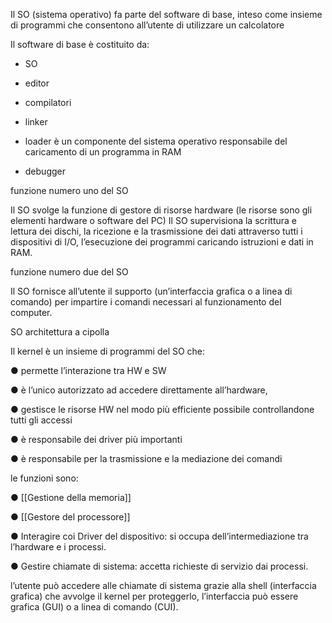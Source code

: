 
Il SO (sistema operativo) fa parte del software di base, inteso come insieme di programmi che consentono all’utente di utilizzare un calcolatore

Il software di base è costituito da:

- SO 
    

- editor
    
- compilatori
    
- linker
    
- loader è un componente del sistema operativo responsabile del caricamento di un programma in RAM
    
- debugger
    

funzione numero uno del SO

  

Il SO svolge la funzione di gestore di risorse hardware (le risorse sono gli elementi hardware o software del PC) Il SO supervisiona la scrittura e lettura dei dischi, la ricezione e la trasmissione dei dati attraverso tutti i dispositivi di I/O, l’esecuzione dei programmi caricando istruzioni e dati in RAM.

  

funzione numero due del SO

  

Il SO fornisce all’utente il supporto (un’interfaccia grafica o a linea di comando) per impartire i comandi necessari al funzionamento del computer. 

  

SO architettura a cipolla

Il kernel è un insieme di programmi del SO che:

● permette l’interazione tra HW e SW 

● è l’unico autorizzato ad accedere direttamente all’hardware, 

● gestisce le risorse HW nel modo più efficiente possibile controllandone tutti gli accessi 

● è responsabile dei driver più importanti 

● è responsabile per la trasmissione e la mediazione dei comandi

  

le funzioni sono:

● [[Gestione della memoria]]

● [[Gestore del processore]]

● Interagire coi Driver del dispositivo: si occupa dell’intermediazione tra l’hardware e i processi. 

● Gestire chiamate di sistema: accetta richieste di servizio dai processi.

  

l’utente può accedere alle chiamate di sistema grazie alla shell (interfaccia grafica) che avvolge il kernel per proteggerlo, l’interfaccia può essere grafica (GUI) o a linea di comando (CUI).